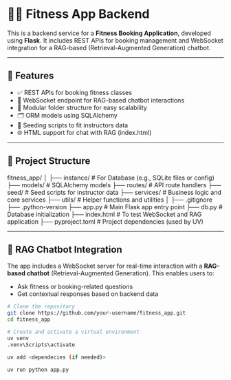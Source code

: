 # 🏋️‍♂️ Fitness App Backend

This is a backend service for a **Fitness Booking Application**, developed using **Flask**. It includes REST APIs for booking management and WebSocket integration for a RAG-based (Retrieval-Augmented Generation) chatbot.

---

## 🚀 Features

- ✅ REST APIs for booking fitness classes
- 💬 WebSocket endpoint for RAG-based chatbot interactions 
- 🧩 Modular folder structure for easy scalability
- 🗂️ ORM models using SQLAlchemy
- 🧪 Seeding scripts to fit instructors data
- 🌐 HTML support for chat with RAG  (index.html)

---

## 📁 Project Structure

fitness_app/
│
├── instance/ # For Database (e.g., SQLite files or config)
├── models/ # SQLAlchemy models
├── routes/ # API route handlers
├── seed/ # Seed scripts for instructor data
├── services/ # Business logic and core services
├── utils/ # Helper functions and utilities
│
├── .gitignore
├── .python-version
├── app.py # Main Flask app entry point
├── db.py # Database initialization
├── index.html # To test WebSocket and RAG application
├── pyproject.toml # Project dependencies (used by UV)


---

## 🧠 RAG Chatbot Integration

The app includes a WebSocket server for real-time interaction with a **RAG-based chatbot** (Retrieval-Augmented Generation). This enables users to:
- Ask fitness or booking-related questions
- Get contextual responses based on backend data


```bash
# Clone the repository
git clone https://github.com/your-username/fitness_app.git
cd fitness_app

# Create and activate a virtual environment
uv venv
.venv\Scripts\activate

uv add <dependecies (if needed)>

uv run python app.py
